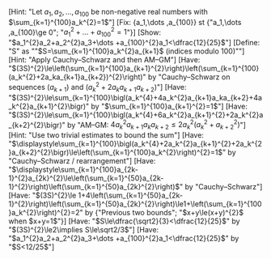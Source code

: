 [Hint: "Let $a_1, a_2, \dots , a_{100}$ be non-negative real numbers with $\sum_{k=1}^{100}a_k^{2}=1$"]
[Fix: {a_1,\dots ,a_{100}} st {"a_1,\dots ,a_{100}\ge 0"; "$a_1^{2}+\dots +a_{100}^{2}=1$"}]
[Show: "$a_1^{2}a_2+a_2^{2}a_3+\dots +a_{100}^{2}a_1<\dfrac{12}{25}$"]
[Define: "S" as ""$S=\sum_{k=1}^{100}a_k^{2}a_{k+1}$ (indices modulo $100$)""]
[Hint: "Apply Cauchy–Schwarz and then AM–GM"]
[Have: "$(3S)^{2}\le\left(\sum_{k=1}^{100}a_{k+1}^{2}\right)\left(\sum_{k=1}^{100}(a_k^{2}+2a_ka_{k+1}a_{k+2})^{2}\right)" by "Cauchy–Schwarz on sequences $(a_{k+1})$ and $(a_k^{2}+2a_ka_{k+1}a_{k+2})$"]
[Have: "$(3S)^{2}\le\sum_{k=1}^{100}\bigl(a_k^{4}+4a_k^{2}a_{k+1}a_ka_{k+2}+4a_k^{2}a_{k+1}^{2}\bigr)" by "$\sum_{k=1}^{100}a_{k+1}^{2}=1$"]
[Have: "$(3S)^{2}\le\sum_{k=1}^{100}\bigl(a_k^{4}+6a_k^{2}a_{k+1}^{2}+2a_k^{2}a_{k+2}^{2}\bigr)" by "AM–GM: $4a_k^{2}a_{k+1}a_ka_{k+2}\le 2a_k^{2}(a_k^{2}+a_{k+2}^{2})$"]
[Hint: "Use two trivial estimates to bound the sum"]
[Have: "$\displaystyle\sum_{k=1}^{100}\bigl(a_k^{4}+2a_k^{2}a_{k+1}^{2}+2a_k^{2}a_{k+2}^{2}\bigr)\le\left(\sum_{k=1}^{100}a_k^{2}\right)^{2}=1$" by "Cauchy–Schwarz / rearrangement"]
[Have: "$\displaystyle\sum_{k=1}^{100}a_{2k-1}^{2}a_{2k}^{2}\le\left(\sum_{k=1}^{50}a_{2k-1}^{2}\right)\left(\sum_{k=1}^{50}a_{2k}^{2}\right)$" by "Cauchy–Schwarz"]
[Have: "$(3S)^{2}\le 1+4\left(\sum_{k=1}^{50}a_{2k-1}^{2}\right)\left(\sum_{k=1}^{50}a_{2k}^{2}\right)\le1+\left(\sum_{k=1}^{100}a_k^{2}\right)^{2}=2" by {"Previous two bounds"; "$x+y\le(x+y)^{2}$ when $x+y=1$"}]
[Have: "$S\le\dfrac{\sqrt2}{3}<\dfrac{12}{25}$" by "$(3S)^{2}\le2\implies S\le\sqrt2/3$"]
[Have: "$a_1^{2}a_2+a_2^{2}a_3+\dots +a_{100}^{2}a_1<\dfrac{12}{25}$" by "$S<12/25$"]